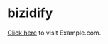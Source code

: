 # bizidify

<!DOCTYPE html>
<html>
<head>
  <title>Link Output</title>
</head>
<body>
  <a href="https://bizdify.com/services/google-review-removal/">Click here</a> to visit Example.com.
</body>
</html>
